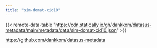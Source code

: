 ```yaml
---
title: "sim-domat-cid10"
---
```


{{< remote-data-table "https://cdn.statically.io/gh/dankkom/datasus-metadata/main/metadata/data/sim-domat-cid10.json" >}}

https://github.com/dankkom/datasus-metadata
